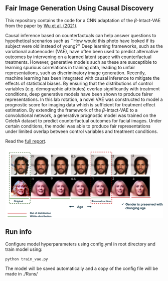 ##  Fair Image Generation Using Causal Discovery

This repository contains the code for a CNN adaptation of the $\beta$-Intact-VAE from the paper by [Wu et al. (2021)](https://arxiv.org/abs/2110.05225).

Causal inference based on counterfactuals can help answer questions to hypothetical scenarios such as ``How would this photo have looked if its subject were old instead of young?'' Deep learning frameworks, such as the variational autoencoder (VAE), have often been used to predict alternative outcomes by intervening on a learned latent space with counterfactual treatments. However, generative models such as these are susceptible to learning spurious correlations in training data, leading to unfair representations, such as discriminatory image generation. Recently, machine learning has been integrated with causal inference to mitigate the effects of statistical biases. By ensuring that the distributions of control variables (e.g. demographic attributes) overlap significantly with treatment conditions, deep generative models have been shown to produce fairer representations. In this lab rotation, a novel VAE was constructed to model a prognostic score for imaging data which is sufficient for treatment effect estimation. By extending the framework of the $\beta$-Intact-VAE to a convolutional network, a generative prognostic model was trained on the CelebA dataset to predict counterfactual outcomes for facial images. Under certain conditions, the model was able to produce fair representations under limited overlap between control variables and treatment conditions.

Read the [full report](https://github.com/lars-chen/conv-beta-iVAE/blob/main/M%C3%BCller_Rotation_Report.pdf).

![image info](./Images/t_age.png)


## Run info
Configure model hyperparameters using config.yml in root directory and train model using:

```
python train_vae.py
```

The model will be saved automatically and a copy of the config file will be made in ./Runs/

